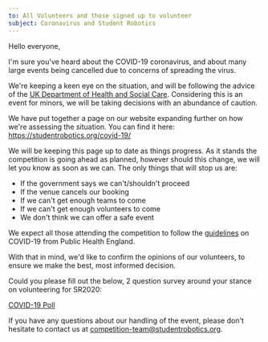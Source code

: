 ```yaml
---
to: All Volunteers and those signed up to volunteer
subject: Coronavirus and Student Robotics
---
```


Hello everyone,

I'm sure you've heard about the COVID-19 coronavirus, and about many large events being cancelled due to concerns of spreading the virus.

We're keeping a keen eye on the situation, and will be following the advice of the [UK Department of Health and Social Care][uk-coronavirus-page]. Considering this is an event for minors, we will be taking decisions with an abundance of caution.

We have put together a page on our website expanding further on how we're assessing the situation. You can find it here: https://studentrobotics.org/covid-19/

We will be keeping this page up to date as things progress. As it stands the competition is going ahead as planned, however should this change, we will let you know as soon as we can. The only things that will stop us are:

- If the government says we can't/shouldn't proceed
- If the venue cancels our booking
- If we can't get enough teams to come
- If we can't get enough volunteers to come
- We don't think we can offer a safe event

We expect all those attending the competition to follow the [guidelines][phe-guidelines] on COVID-19 from Public Health England.

With that in mind, we'd like to confirm the opinions of our volunteers, to ensure we make the best, most informed decision.

Could you please fill out the below, 2 question survey around your stance on volunteering for SR2020:

[COVID-19 Poll](https://forms.gle/TjW2KRzgH6xBKv1v6)

If you have any questions about our handling of the event, please don't hesitate to contact us at competition-team@studentrobotics.org.

[uk-coronavirus-page]: https://www.gov.uk/guidance/coronavirus-covid-19-information-for-the-public
[phe-guidelines]: https://www.gov.uk/government/publications/guidance-to-educational-settings-about-covid-19/guidance-to-educational-settings-about-covid-19
